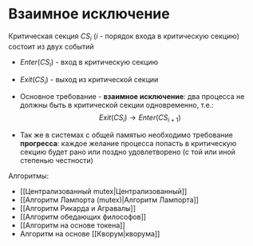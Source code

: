 # Взаимное исключение

Критическая секция $CS_i$ ($i$ - порядок входа в критическую секцию) состоит из двух событий
* $Enter(CS_i)$ - вход в критическую секцию
* $Exit(CS_i)$ - выход из критической секции

* Основное требование - **взаимное исключение**: два процесса не должны быть в критической секции одновременно, т.е.:
$$Exit(CS_i) \rightarrow Enter(CS_{i+1})$$
* Так же в системах с общей памятью необходимо требование **прогресса**: каждое желание процесса попасть в критическую секцию будет рано или поздно удовлетворено (с той или иной степенью честности)

Алгоритмы:
* [[Централизованный mutex|Централизованный]]
* [[Алгоритм Лампорта (mutex)|Алгоритм Лампорта]]
* [[Алгоритм Рикарда и Агравалы]]
* [[Алгоритм обедающих философов]]
* [[Алгоритм на основе токена]]
* Алгоритм на основе [[Кворум|кворума]]